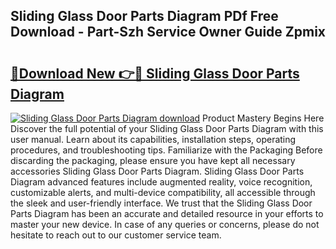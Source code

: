 ## Sliding Glass Door Parts Diagram PDf Free Download - Part-Szh Service Owner Guide Zpmix

# <h2><a href="http://dfu7fki.blite.top/?on=Sliding+Glass+Door+Parts+Diagram">🔗Download New 👉🔴 Sliding Glass Door Parts Diagram</a></h2>

[![Sliding Glass Door Parts Diagram download](https://i.imgur.com/lujVjoI.png)](http://dfu7fki.blite.top/?on=Sliding+Glass+Door+Parts+Diagram)
Product Mastery Begins Here Discover the full potential of your Sliding Glass Door Parts Diagram with this user manual. Learn about its capabilities, installation steps, operating procedures, and troubleshooting tips. Familiarize with the Packaging Before discarding the packaging, please ensure you have kept all necessary accessories Sliding Glass Door Parts Diagram. Sliding Glass Door Parts Diagram advanced features include augmented reality, voice recognition, customizable alerts, and multi-device compatibility, all accessible through the sleek and user-friendly interface. We trust that the Sliding Glass Door Parts Diagram has been an accurate and detailed resource in your efforts to master your new device. In case of any queries or concerns, please do not hesitate to reach out to our customer service team.
